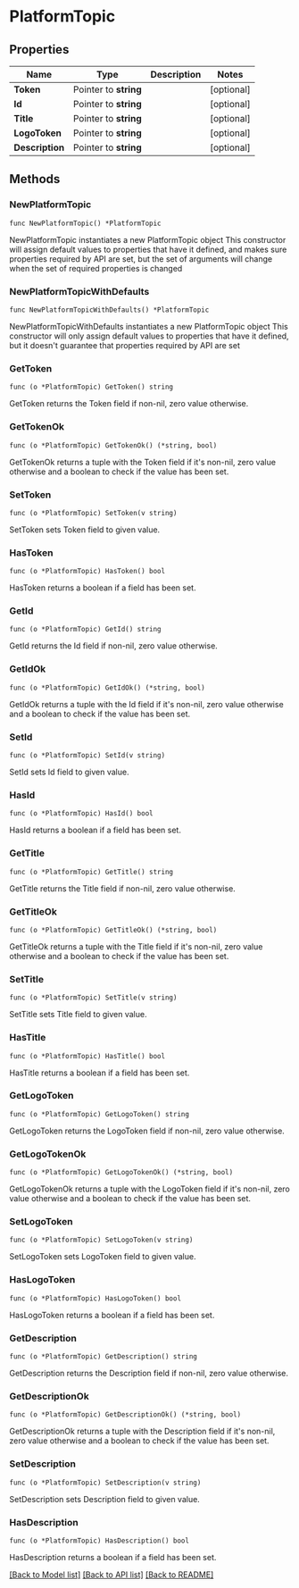# PlatformTopic

## Properties

Name | Type | Description | Notes
------------ | ------------- | ------------- | -------------
**Token** | Pointer to **string** |  | [optional] 
**Id** | Pointer to **string** |  | [optional] 
**Title** | Pointer to **string** |  | [optional] 
**LogoToken** | Pointer to **string** |  | [optional] 
**Description** | Pointer to **string** |  | [optional] 

## Methods

### NewPlatformTopic

`func NewPlatformTopic() *PlatformTopic`

NewPlatformTopic instantiates a new PlatformTopic object
This constructor will assign default values to properties that have it defined,
and makes sure properties required by API are set, but the set of arguments
will change when the set of required properties is changed

### NewPlatformTopicWithDefaults

`func NewPlatformTopicWithDefaults() *PlatformTopic`

NewPlatformTopicWithDefaults instantiates a new PlatformTopic object
This constructor will only assign default values to properties that have it defined,
but it doesn't guarantee that properties required by API are set

### GetToken

`func (o *PlatformTopic) GetToken() string`

GetToken returns the Token field if non-nil, zero value otherwise.

### GetTokenOk

`func (o *PlatformTopic) GetTokenOk() (*string, bool)`

GetTokenOk returns a tuple with the Token field if it's non-nil, zero value otherwise
and a boolean to check if the value has been set.

### SetToken

`func (o *PlatformTopic) SetToken(v string)`

SetToken sets Token field to given value.

### HasToken

`func (o *PlatformTopic) HasToken() bool`

HasToken returns a boolean if a field has been set.

### GetId

`func (o *PlatformTopic) GetId() string`

GetId returns the Id field if non-nil, zero value otherwise.

### GetIdOk

`func (o *PlatformTopic) GetIdOk() (*string, bool)`

GetIdOk returns a tuple with the Id field if it's non-nil, zero value otherwise
and a boolean to check if the value has been set.

### SetId

`func (o *PlatformTopic) SetId(v string)`

SetId sets Id field to given value.

### HasId

`func (o *PlatformTopic) HasId() bool`

HasId returns a boolean if a field has been set.

### GetTitle

`func (o *PlatformTopic) GetTitle() string`

GetTitle returns the Title field if non-nil, zero value otherwise.

### GetTitleOk

`func (o *PlatformTopic) GetTitleOk() (*string, bool)`

GetTitleOk returns a tuple with the Title field if it's non-nil, zero value otherwise
and a boolean to check if the value has been set.

### SetTitle

`func (o *PlatformTopic) SetTitle(v string)`

SetTitle sets Title field to given value.

### HasTitle

`func (o *PlatformTopic) HasTitle() bool`

HasTitle returns a boolean if a field has been set.

### GetLogoToken

`func (o *PlatformTopic) GetLogoToken() string`

GetLogoToken returns the LogoToken field if non-nil, zero value otherwise.

### GetLogoTokenOk

`func (o *PlatformTopic) GetLogoTokenOk() (*string, bool)`

GetLogoTokenOk returns a tuple with the LogoToken field if it's non-nil, zero value otherwise
and a boolean to check if the value has been set.

### SetLogoToken

`func (o *PlatformTopic) SetLogoToken(v string)`

SetLogoToken sets LogoToken field to given value.

### HasLogoToken

`func (o *PlatformTopic) HasLogoToken() bool`

HasLogoToken returns a boolean if a field has been set.

### GetDescription

`func (o *PlatformTopic) GetDescription() string`

GetDescription returns the Description field if non-nil, zero value otherwise.

### GetDescriptionOk

`func (o *PlatformTopic) GetDescriptionOk() (*string, bool)`

GetDescriptionOk returns a tuple with the Description field if it's non-nil, zero value otherwise
and a boolean to check if the value has been set.

### SetDescription

`func (o *PlatformTopic) SetDescription(v string)`

SetDescription sets Description field to given value.

### HasDescription

`func (o *PlatformTopic) HasDescription() bool`

HasDescription returns a boolean if a field has been set.


[[Back to Model list]](../README.md#documentation-for-models) [[Back to API list]](../README.md#documentation-for-api-endpoints) [[Back to README]](../README.md)


